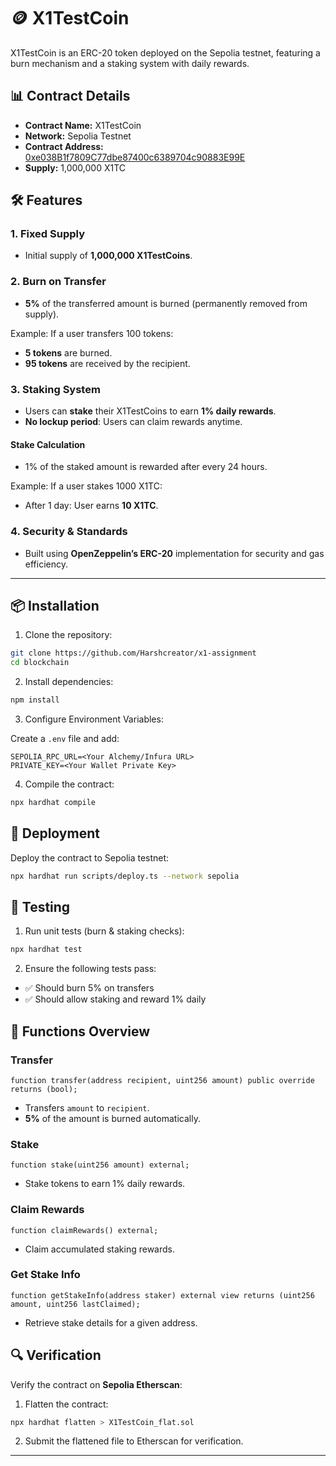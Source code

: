 # 🪙 X1TestCoin

X1TestCoin is an ERC-20 token deployed on the Sepolia testnet, featuring a burn mechanism and a staking system with daily rewards.

## 📊 Contract Details

- **Contract Name:** X1TestCoin
- **Network:** Sepolia Testnet
- **Contract Address:** [0xe038B1f7809C77dbe87400c6389704c90883E99E](https://sepolia.etherscan.io/address/0xe038B1f7809C77dbe87400c6389704c90883E99E)
- **Supply:** 1,000,000 X1TC

## 🛠️ Features

### 1. Fixed Supply
- Initial supply of **1,000,000 X1TestCoins**.

### 2. Burn on Transfer
- **5%** of the transferred amount is burned (permanently removed from supply).

Example:
If a user transfers 100 tokens:
- **5 tokens** are burned.
- **95 tokens** are received by the recipient.

### 3. Staking System
- Users can **stake** their X1TestCoins to earn **1% daily rewards**.
- **No lockup period**: Users can claim rewards anytime.

#### Stake Calculation
- 1% of the staked amount is rewarded after every 24 hours.

Example:
If a user stakes 1000 X1TC:
- After 1 day: User earns **10 X1TC**.

### 4. Security & Standards
- Built using **OpenZeppelin’s ERC-20** implementation for security and gas efficiency.

---

## 📦 Installation

1. Clone the repository:

```bash
git clone https://github.com/Harshcreator/x1-assignment
cd blockchain
```

2. Install dependencies:

```bash
npm install
```

3. Configure Environment Variables:

Create a `.env` file and add:

```env
SEPOLIA_RPC_URL=<Your Alchemy/Infura URL>
PRIVATE_KEY=<Your Wallet Private Key>
```

4. Compile the contract:

```bash
npx hardhat compile
```

## 🚀 Deployment

Deploy the contract to Sepolia testnet:

```bash
npx hardhat run scripts/deploy.ts --network sepolia
```

## 🧪 Testing

1. Run unit tests (burn & staking checks):

```bash
npx hardhat test
```

2. Ensure the following tests pass:

- ✅ Should burn 5% on transfers
- ✅ Should allow staking and reward 1% daily

## 📜 Functions Overview

### Transfer

```solidity
function transfer(address recipient, uint256 amount) public override returns (bool);
```
- Transfers `amount` to `recipient`.
- **5%** of the amount is burned automatically.

### Stake

```solidity
function stake(uint256 amount) external;
```
- Stake tokens to earn 1% daily rewards.

### Claim Rewards

```solidity
function claimRewards() external;
```
- Claim accumulated staking rewards.

### Get Stake Info

```solidity
function getStakeInfo(address staker) external view returns (uint256 amount, uint256 lastClaimed);
```
- Retrieve stake details for a given address.

## 🔍 Verification

Verify the contract on **Sepolia Etherscan**:

1. Flatten the contract:

```bash
npx hardhat flatten > X1TestCoin_flat.sol
```

2. Submit the flattened file to Etherscan for verification.

---

